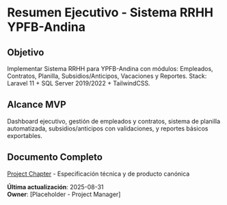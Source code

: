 # Resumen Ejecutivo - Sistema RRHH YPFB-Andina

## Objetivo
Implementar Sistema RRHH para YPFB-Andina con módulos: Empleados, Contratos, Planilla, Subsidios/Anticipos, Vacaciones y Reportes. Stack: Laravel 11 + SQL Server 2019/2022 + TailwindCSS.

## Alcance MVP
Dashboard ejecutivo, gestión de empleados y contratos, sistema de planilla automatizada, subsidios/anticipos con validaciones, y reportes básicos exportables.

## Documento Completo
[Project Chapter](./projectChapter.md) - Especificación técnica y de producto canónica

**Última actualización**: 2025-08-31  
**Owner**: [Placeholder - Project Manager]